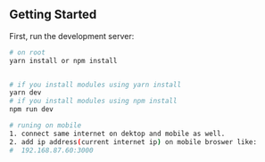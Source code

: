 ## Getting Started

First, run the development server:

```bash
# on root
yarn install or npm install


# if you install modules using yarn install
yarn dev
# if you install modules using npm install
npm run dev

# runing on mobile
1. connect same internet on dektop and mobile as well.
2. add ip address(current internet ip) on mobile broswer like:
#  192.168.87.60:3000
```
